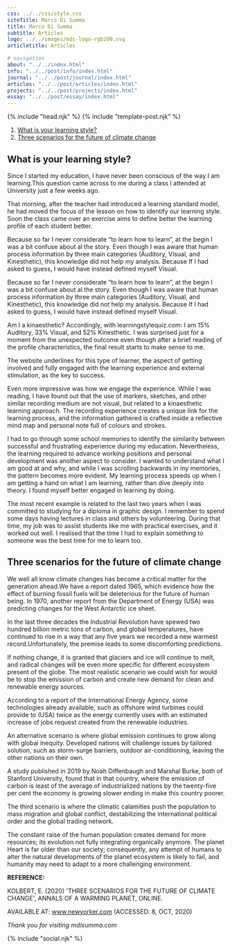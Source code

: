 ```yaml
---
css: ../../css/style.css
siteTitle: Marco Di Summa
title: Marco Di Summa
subtitle: Articles
logo: ../../images/mds-logo-rgb200.svg
articletitle: Articles

# navigation
about: "../../index.html"
info: "../../post/info/index.html"
journal: "../../post/journal/index.html"
articles: "../../post/articles/index.html"
projects: "../../post/projects/index.html"
essay: "../../post/essay/index.html"
---
```


<!DOCTYPE html>
<html lang="en">
{% include "head.njk" %}
<body>
{% include "template-post.njk" %}
<!----------- main ------------>
<main>
<ol> 
  <li><a href="#learning-style">What is your learning style?</a></li>
  <li><a href="#climate-changes">Three scenarios for the future of climate change</a></li>
</ol>
<article>
<div id="learning-style">

# What is your learning style?
Since I started my education, I have never been conscious of the way I am learning.This question came across to me during a class I attended at University just a few weeks ago.

That morning, after the teacher had introduced a learning standard model, he had moved the focus of the lesson on how to identify our learning style. Soon the class came over an exercise aims to define better the learning profile of each student better.

Because so far I never considerate “to learn how to learn”, at the begin I was a bit confuse about al the story. Even though I was aware that human process information by three main categories (Auditory, Visual, and Kinesthetic), this knowledge did not help my analysis. Because If I had asked to guess, I would have instead defined myself Visual.

Because so far I never considerate “to learn how to learn”, at the begin I was a bit confuse about al the story. Even though I was aware that human process information by three main categories (Auditory, Visual, and Kinesthetic), this knowledge did not help my analysis. Because If I had asked to guess, I would have instead defined myself Visual.

Am I a kinaesthetic? Accordingly, with learningstylequiz.com: I am 15% Auditory, 33% Visual, and 52% Kinesthetic. I was surprised just for a moment from the unexpected outcome even though after a brief reading of the profile characteristics, the final result starts to make sense to me.

The website underlines for this type of learner, the aspect of getting involved and fully engaged with the learning experience and external stimulation, as the key to success.

Even more impressive was how we engage the experience. While I was reading, I have found out that the use of markers, sketches, and other similar recording medium are not visual, but related to a kinaesthetic learning approach. The recording experience creates a unique link for the learning process, and the information gathered is crafted inside a reflective mind map and personal note full of colours and strokes.

I had to go through some school memories to identify the similarity between successful and frustrating experience during my education. Nevertheless, the learning required to advance working positions and personal development was another aspect to consider. I wanted to understand what I am good at and why, and while I was scrolling backwards in my memories, the pattern becomes more evident. My learning process speeds up when I am getting a hand on what I am learning, rather than dive deeply into theory. I found myself better engaged in learning by doing.

The most recent example is related to the last two years when I was committed to studying for a diploma in graphic design. I remember to spend some days having lectures in class and others by volunteering. During that time, my job was to assist students like me with practical exercises, and it worked out well. I realised that the time I had to explain something to someone was the best time for me to learn too.
</div>
<div id="climate-changes">

## Three scenarios for the future of climate change
We well all know climate changes has become a critical matter for the generation ahead.We have a report dated 1965, which evidence how the effect of burning fossil fuels will be deleterious for the future of human being. In 1970, another report from the Department of Energy (USA) was predicting changes for the West Antarctic ice sheet.

In the last three decades the Industrial Revolution have spewed two hundred billion metric tons of carbon, and global temperatures, have continued to rise in a way that any five years we recorded a new warmest record.Unfortunately, the premise leads to some discomforting predictions.

If nothing change, it is granted that glaciers and ice will continue to melt, and radical changes will be even more specific for different ecosystem present of the globe. The most realistic scenario we could wish for would be to stop the emission of carbon and create new demand for clean and renewable energy sources.

According to a report of the International Energy Agency, some technologies already available, such as offshore wind turbines could provide to (USA) twice as the energy currently uses with an estimated increase of jobs request created from the renewable industries.

An alternative scenario is where global emission continues to grow along with global inequity. Developed nations will challenge issues by tailored solution, such as storm-surge barriers, outdoor air-conditioning, leaving the other nations on their own.

A study published in 2019 by Noah Diffenbaugh and Marshal Burke, both of Stanford University, found that in that country, where the emission of carbon is least of the average of industrialized nations by the twenty-five per cent the economy is growing slower ending in make this country poorer.

The third scenario is where the climatic calamities push the population to mass migration and global conflict, destabilizing the international political order and the global trading network.

The constant raise of the human population creates demand for more resources; its evolution not fully integrating organically anymore. The planet Heart is far older than our society; consequently, any attempt of humans to alter the natural developments of the planet ecosystem is likely to fail, and humanity may need to adapt to a more challenging environment.

**REFERENCE:**

KOLBERT, E. (2020) 'THREE SCENARIOS FOR THE FUTURE OF CLIMATE CHANGE', ANNALS OF A WARMING PLANET, ONLINE.

AVAILABLE AT: www.newyorker.com (ACCESSED: 8, OCT, 2020)
</div>
</article> 

*Thank you for visiting mdisumma.com*

</main>
<!-- ----------footer---------- -->
{% include "social.njk" %}
</body>
</html>
